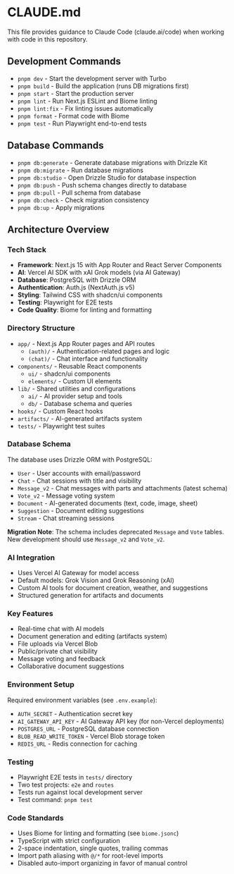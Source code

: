 # CLAUDE.md

This file provides guidance to Claude Code (claude.ai/code) when working with code in this repository.

## Development Commands

- `pnpm dev` - Start the development server with Turbo
- `pnpm build` - Build the application (runs DB migrations first)
- `pnpm start` - Start the production server
- `pnpm lint` - Run Next.js ESLint and Biome linting
- `pnpm lint:fix` - Fix linting issues automatically
- `pnpm format` - Format code with Biome
- `pnpm test` - Run Playwright end-to-end tests

## Database Commands

- `pnpm db:generate` - Generate database migrations with Drizzle Kit
- `pnpm db:migrate` - Run database migrations
- `pnpm db:studio` - Open Drizzle Studio for database inspection
- `pnpm db:push` - Push schema changes directly to database
- `pnpm db:pull` - Pull schema from database
- `pnpm db:check` - Check migration consistency
- `pnpm db:up` - Apply migrations

## Architecture Overview

### Tech Stack

- **Framework**: Next.js 15 with App Router and React Server Components
- **AI**: Vercel AI SDK with xAI Grok models (via AI Gateway)
- **Database**: PostgreSQL with Drizzle ORM
- **Authentication**: Auth.js (NextAuth.js v5)
- **Styling**: Tailwind CSS with shadcn/ui components
- **Testing**: Playwright for E2E tests
- **Code Quality**: Biome for linting and formatting

### Directory Structure

- `app/` - Next.js App Router pages and API routes
  - `(auth)/` - Authentication-related pages and logic
  - `(chat)/` - Chat interface and functionality
- `components/` - Reusable React components
  - `ui/` - shadcn/ui components
  - `elements/` - Custom UI elements
- `lib/` - Shared utilities and configurations
  - `ai/` - AI provider setup and tools
  - `db/` - Database schema and queries
- `hooks/` - Custom React hooks
- `artifacts/` - AI-generated artifacts system
- `tests/` - Playwright test suites

### Database Schema

The database uses Drizzle ORM with PostgreSQL:

- `User` - User accounts with email/password
- `Chat` - Chat sessions with title and visibility
- `Message_v2` - Chat messages with parts and attachments (latest schema)
- `Vote_v2` - Message voting system
- `Document` - AI-generated documents (text, code, image, sheet)
- `Suggestion` - Document editing suggestions
- `Stream` - Chat streaming sessions

**Migration Note**: The schema includes deprecated `Message` and `Vote` tables. New development should use `Message_v2` and `Vote_v2`.

### AI Integration

- Uses Vercel AI Gateway for model access
- Default models: Grok Vision and Grok Reasoning (xAI)
- Custom AI tools for document creation, weather, and suggestions
- Structured generation for artifacts and documents

### Key Features

- Real-time chat with AI models
- Document generation and editing (artifacts system)
- File uploads via Vercel Blob
- Public/private chat visibility
- Message voting and feedback
- Collaborative document suggestions

### Environment Setup

Required environment variables (see `.env.example`):

- `AUTH_SECRET` - Authentication secret key
- `AI_GATEWAY_API_KEY` - AI Gateway API key (for non-Vercel deployments)
- `POSTGRES_URL` - PostgreSQL database connection
- `BLOB_READ_WRITE_TOKEN` - Vercel Blob storage token
- `REDIS_URL` - Redis connection for caching

### Testing

- Playwright E2E tests in `tests/` directory
- Two test projects: `e2e` and `routes`
- Tests run against local development server
- Test command: `pnpm test`

### Code Standards

- Uses Biome for linting and formatting (see `biome.jsonc`)
- TypeScript with strict configuration
- 2-space indentation, single quotes, trailing commas
- Import path aliasing with `@/*` for root-level imports
- Disabled auto-import organizing in favor of manual control
